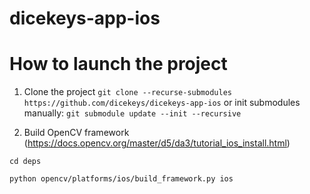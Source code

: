 # dicekeys-app-ios

# How to launch the project

1. Clone the project `git clone --recurse-submodules https://github.com/dicekeys/dicekeys-app-ios` or init submodules manually: `git submodule update --init --recursive`

2. Build OpenCV framework (https://docs.opencv.org/master/d5/da3/tutorial_ios_install.html)

`cd deps`

`python opencv/platforms/ios/build_framework.py ios`


